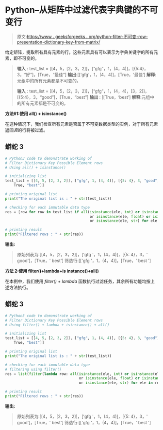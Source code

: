# Python–从矩阵中过滤代表字典键的不可变行

> 原文:[https://www . geeksforgeeks . org/python-filter-不可变-row-presentation-dictionary-key-from-matrix/](https://www.geeksforgeeks.org/python-filter-immutable-rows-representing-dictionary-keys-from-matrix/)

给定矩阵，提取所有具有元素的行，这些元素具有可以表示为字典关键字的所有元素，即不可变的。

> **输入** : test_list = [[4，5，[2，3，2]]，[“gfg”，1，(4，4)]，[{5:4}，3，“好”]，[True，“最佳”]
> **输出**:[[‘gfg’，1，(4，4)]，[True，‘最佳’]
> **解释**:元组中的所有元素都是不可变的。
> 
> **输入** : test_list = [[4，5，[2，3，2]]，[“gfg”，1，(4，4)，[3，2]]，[{5:4}，3，“good”]，[True，“best”]
> **输出** : [[True，‘best’]
> **解释**:元组中的所有元素都是不可变的。

**方法#1:使用 all() + isinstance()**

在这种情况下，我们检查所有元素是否属于不可变数据类型的实例，对于所有元素返回*真*的行将被过滤。

## 蟒蛇 3

```py
# Python3 code to demonstrate working of
# Filter Dictionary Key Possible Element rows
# Using all() + isinstance()

# initializing list
test_list = [[4, 5, [2, 3, 2]], ["gfg", 1, (4, 4)], [{5: 4}, 3, "good"], [
    True, "best"]]

# printing original list
print("The original list is : " + str(test_list))

# checking for each immutable data type
res = [row for row in test_list if all(isinstance(ele, int) or isinstance(ele, bool)
                                       or isinstance(ele, float) or isinstance(ele, tuple)
                                       or isinstance(ele, str) for ele in row)]

# printing result
print("Filtered rows : " + str(res))
```

**输出:**

> 原始列表为:[[4，5，[2，3，2]]，['gfg '，1，(4，4)]，[{5: 4}，3，' good']，[True，' best']
> 筛选行:[['gfg '，1，(4，4)]，[True，' best ']

**方法 2:使用 filter()+lambda+is instance()+all()**

在本例中，我们使用 *filter() + lambda* 函数执行过滤任务，其余所有功能均按上述方法执行。

## 蟒蛇 3

```py
# Python3 code to demonstrate working of
# Filter Dictionary Key Possible Element rows
# Using filter() + lambda + isinstance() + all()

# initializing list
test_list = [[4, 5, [2, 3, 2]], ["gfg", 1, (4, 4)], [{5: 4}, 3, "good"], [
    True, "best"]]

# printing original list
print("The original list is : " + str(test_list))

# checking for each immutable data type
# filtering using filter()
res = list(filter(lambda row: all(isinstance(ele, int) or isinstance(ele, bool)
                                  or isinstance(ele, float) or isinstance(ele, tuple)
                                  or isinstance(ele, str) for ele in row), test_list))

# printing result
print("Filtered rows : " + str(res))
```

**输出:**

> 原始列表为:[[4，5，[2，3，2]]，['gfg '，1，(4，4)]，[{5: 4}，3，' good']，[True，' best']
> 筛选行:[['gfg '，1，(4，4)]，[True，' best ']